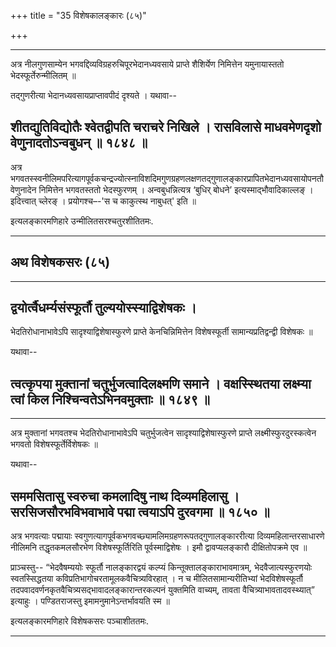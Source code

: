 +++
title = "35 विशेषकालङ्कारः (८५)"

+++



_________


अत्र नीलगुणसाम्येन भगवद्दिव्यविग्रहरुचिपूरभेदानध्यवसाये प्राप्ते
शैशिर्येण निमित्तेन यमुनायास्ततो भेदस्फूर्तेरुन्मीलितम् ॥

तद्गुणरीत्या भेदानध्यवसायप्राप्तावपीदं दृश्यते । यथावा--



## शीतद्युतिविद्योतैः श्वेतद्वीपति चराचरे निखिले । रासविलासे माधवमेणदृशो वेणुनादतोऽन्वबुधन् ॥ १८४८ ॥

अत्र
भगवतस्स्वनीलिमपरित्यागपूर्वकचन्द्रज्योत्स्नाविशदिमगुणग्रहणलक्षणतद्गुणालङ्कारप्रापितभेदानध्यवसायोपनतौ
वेणुनादेन निमित्तेन भगवतस्ततो भेदस्फुरणम् । अन्वबुधन्नित्यत्र ‘बुधिर्
बोधने’ इत्यस्माद्भौवादिकाल्लङ् । इदित्त्वात् च्लेरङ् । प्रयोगश्च–-'स च
काकुत्स्थ नाबुधत्' इति ॥

इत्यलङ्कारमणिहारे उन्मीलितसरश्चतुरशीतितमः.


_________


## अथ विशेषकसरः (८५)


_________


## द्वयोर्त्वैधर्म्यसंस्फूर्तौ तुल्ययोस्स्याद्विशेषकः ।

भेदतिरोधानाभावेऽपि सादृश्याद्विशेषास्फुरणे प्राप्ते केनचिन्निमित्तेन
विशेषस्फूर्ती सामान्यप्रतिद्वन्द्वी विशेषकः ॥

यथावा--



## त्वत्कृपया मुक्तानां चतुर्भुजत्वादिलक्ष्मणि समाने । वक्षस्स्थितया लक्ष्म्या त्वां किल निश्चिन्वतेऽभिनवमुक्ताः ॥ १८४९ ॥


_________


अत्र मुक्तानां भगवतश्च भेदतिरोधानाभावेऽपि चतुर्भुजत्वेन
सादृश्याद्विशेषास्फुरणे प्राप्ते लक्ष्मीस्फुरदुरस्कत्वेन भगवतो
विशेषस्फूर्तेर्विशेषकः ॥

यथावा--



## सममसितासु स्वरुचा कमलादिषु नाथ दिव्यमहिलासु । सरसिजसौरभविभवाभावे पद्मा त्वयाऽपि दुरवगमा ॥ १८५० ॥

अत्र भगवत्याः पद्मायाः
स्वगुणत्यागपूर्वकभगवच्छ्यामलिमग्रहणरूपतद्गुणालङ्काररीत्या
दिव्यमहिलान्तरसाधारणे नीलिमनि तद्धृतकमलसौरभेण विशेषस्फूर्तिरिति
पूर्वस्माद्विशेषः । इमौ द्वावप्यलङ्कारौ दीक्षितोपक्रमे एव ॥

प्राञ्चस्तु-- “भेदवैषम्ययोः स्फूर्तौ नालङ्कारद्वयं कल्प्यं
किन्तूक्तालङ्काराभावमात्रम्, भेदवैजात्यस्फुरणयोः स्वतस्सिद्धतया
कविप्रतिभागोचरतामूलकवैचित्र्यविरहात् । न च मीलितसामान्यरीतिभ्यां
भेदविशेषस्फूर्तौ तदपवादवर्णनकृतवैचित्र्यसद्भावादलङ्कारान्तरकल्पनं
युक्तमिति वाच्यम्, तावता वैचित्र्याभावतादवस्थ्यात्” इत्याहुः ।
पण्डितराजस्तु इमामनुमानेऽन्तर्भावयति स्म ॥

इत्यलङ्कारमणिहारे विशेषकसरः पञ्चाशीततमः.


_________


